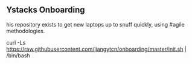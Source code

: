 ## Ystacks Onboarding

his repository exists to get new laptops up to snuff quickly, using #agile methodologies.

curl -Ls https://raw.githubusercontent.com/jiangytcn/onboarding/master/init.sh | /bin/bash
